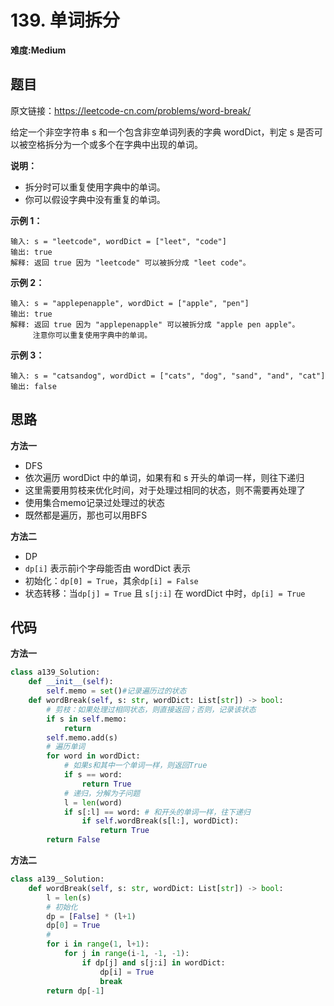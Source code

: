 # 139. 单词拆分
**难度:Medium**
## 题目
原文链接：https://leetcode-cn.com/problems/word-break/

给定一个非空字符串 s 和一个包含非空单词列表的字典 wordDict，判定 s 是否可以被空格拆分为一个或多个在字典中出现的单词。

**说明：**
* 拆分时可以重复使用字典中的单词。
* 你可以假设字典中没有重复的单词。

**示例 1：**
```
输入: s = "leetcode", wordDict = ["leet", "code"]
输出: true
解释: 返回 true 因为 "leetcode" 可以被拆分成 "leet code"。
```
**示例 2：**
```
输入: s = "applepenapple", wordDict = ["apple", "pen"]
输出: true
解释: 返回 true 因为 "applepenapple" 可以被拆分成 "apple pen apple"。
     注意你可以重复使用字典中的单词。
```
**示例 3：**
```
输入: s = "catsandog", wordDict = ["cats", "dog", "sand", "and", "cat"]
输出: false
```

## 思路
**方法一**
* DFS
* 依次遍历 wordDict 中的单词，如果有和 s 开头的单词一样，则往下递归
* 这里需要用剪枝来优化时间，对于处理过相同的状态，则不需要再处理了
* 使用集合memo记录过处理过的状态
* 既然都是遍历，那也可以用BFS

**方法二**
* DP
* `dp[i]` 表示前i个字母能否由 wordDict 表示
* 初始化：`dp[0] = True`，其余`dp[i] = False`
* 状态转移：当`dp[j] = True` 且 `s[j:i]` 在 wordDict 中时，`dp[i] = True`
    
## 代码
**方法一**
```python
class a139_Solution:
    def __init__(self):
        self.memo = set()#记录遍历过的状态
    def wordBreak(self, s: str, wordDict: List[str]) -> bool:
        # 剪枝：如果处理过相同状态，则直接返回；否则，记录该状态
        if s in self.memo:
            return
        self.memo.add(s)
        # 遍历单词
        for word in wordDict:
            # 如果s和其中一个单词一样，则返回True
            if s == word:
                return True
            # 递归，分解为子问题
            l = len(word)
            if s[:l] == word: # 和开头的单词一样，往下递归
                if self.wordBreak(s[l:], wordDict):
                    return True
        return False
```
**方法二**
```python
class a139__Solution:
    def wordBreak(self, s: str, wordDict: List[str]) -> bool:
        l = len(s)
        # 初始化
        dp = [False] * (l+1)
        dp[0] = True
        #
        for i in range(1, l+1):
            for j in range(i-1, -1, -1):
                if dp[j] and s[j:i] in wordDict:
                    dp[i] = True
                    break
        return dp[-1]
```
